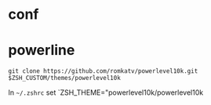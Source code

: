 # conf

# powerline

`
git clone https://github.com/romkatv/powerlevel10k.git $ZSH_CUSTOM/themes/powerlevel10k
`

In `~/.zshrc` set `ZSH_THEME="powerlevel10k/powerlevel10k
